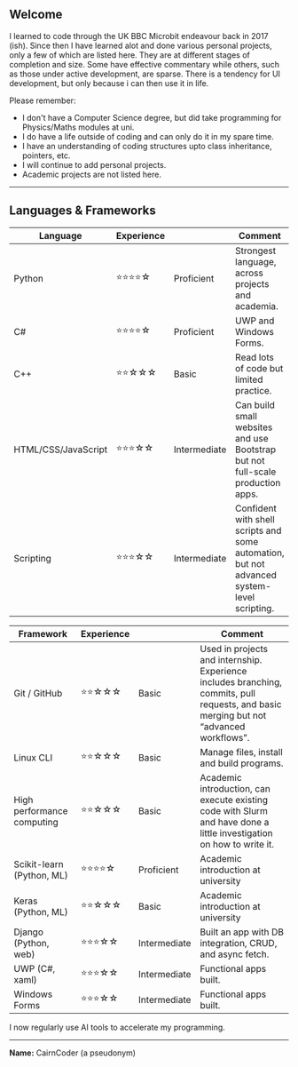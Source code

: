 ## Welcome

I learned to code through the UK BBC Microbit endeavour back in 2017 (ish). Since then I have learned alot and done various personal projects, only a few of which are listed here. They are at different stages of completion and size. Some have effective commentary while others, such as those under active development, are sparse. There is a tendency for UI development, but only because i can then use it in life.

Please remember:
- I don't have a Computer Science degree, but did take programming for Physics/Maths modules at uni.
- I do have a life outside of coding and can only do it in my spare time.
- I have an understanding of coding structures upto class inheritance, pointers, etc.
- I will continue to add personal projects.
- Academic projects are not listed here.

---

## Languages & Frameworks

| Language | Experience || Comment |
|---------|---------|---------|---------|
| Python              | ⭐⭐⭐⭐☆ | Proficient   | Strongest language, across projects and academia. |
| C#                  | ⭐⭐⭐⭐☆ | Proficient   | UWP and Windows Forms. |
| C++                 | ⭐⭐☆☆☆   | Basic        | Read lots of code but limited practice. |
| HTML/CSS/JavaScript | ⭐⭐⭐☆☆  | Intermediate | Can build small websites and use Bootstrap but not full-scale production apps. |
| Scripting           | ⭐⭐⭐☆☆  | Intermediate | Confident with shell scripts and some automation, but not advanced system-level scripting. |

| Framework | Experience || Comment |
|---------|---------|---------|---------|
| Git / GitHub              | ⭐⭐☆☆☆  | Basic        | Used in projects and internship. Experience includes branching, commits, pull requests, and basic merging but not “advanced workflows”. |
| Linux CLI                 | ⭐⭐☆☆☆  | Basic        | Manage files, install and build programs. |
| High performance computing | ⭐⭐☆☆☆  | Basic        | Academic introduction, can execute existing code with Slurm and have done a little investigation on how to write it. |
| Scikit-learn (Python, ML) | ⭐⭐⭐⭐☆ | Proficient  | Academic introduction at university |
| Keras (Python, ML)        | ⭐⭐☆☆☆  | Basic        | Academic introduction at university |
| Django (Python, web)      | ⭐⭐⭐☆☆ | Intermediate | Built an app with DB integration, CRUD, and async fetch. |
| UWP (C#, xaml)            | ⭐⭐⭐☆☆ | Intermediate | Functional apps built. |
| Windows Forms             | ⭐⭐⭐☆☆ | Intermediate | Functional apps built.|

I now regularly use AI tools to accelerate my programming.

---

**Name:** CairnCoder (a pseudonym)
